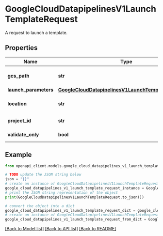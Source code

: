 # GoogleCloudDatapipelinesV1LaunchTemplateRequest

A request to launch a template.

## Properties

Name | Type | Description | Notes
------------ | ------------- | ------------- | -------------
**gcs_path** | **str** | A Cloud Storage path to the template from which to create the job. Must be a valid Cloud Storage URL, beginning with &#39;gs://&#39;. | [optional] 
**launch_parameters** | [**GoogleCloudDatapipelinesV1LaunchTemplateParameters**](GoogleCloudDatapipelinesV1LaunchTemplateParameters.md) |  | [optional] 
**location** | **str** | The [regional endpoint] (https://cloud.google.com/dataflow/docs/concepts/regional-endpoints) to which to direct the request. | [optional] 
**project_id** | **str** | Required. The ID of the Cloud Platform project that the job belongs to. | [optional] 
**validate_only** | **bool** | If true, the request is validated but not actually executed. Defaults to false. | [optional] 

## Example

```python
from openapi_client.models.google_cloud_datapipelines_v1_launch_template_request import GoogleCloudDatapipelinesV1LaunchTemplateRequest

# TODO update the JSON string below
json = "{}"
# create an instance of GoogleCloudDatapipelinesV1LaunchTemplateRequest from a JSON string
google_cloud_datapipelines_v1_launch_template_request_instance = GoogleCloudDatapipelinesV1LaunchTemplateRequest.from_json(json)
# print the JSON string representation of the object
print(GoogleCloudDatapipelinesV1LaunchTemplateRequest.to_json())

# convert the object into a dict
google_cloud_datapipelines_v1_launch_template_request_dict = google_cloud_datapipelines_v1_launch_template_request_instance.to_dict()
# create an instance of GoogleCloudDatapipelinesV1LaunchTemplateRequest from a dict
google_cloud_datapipelines_v1_launch_template_request_from_dict = GoogleCloudDatapipelinesV1LaunchTemplateRequest.from_dict(google_cloud_datapipelines_v1_launch_template_request_dict)
```
[[Back to Model list]](../README.md#documentation-for-models) [[Back to API list]](../README.md#documentation-for-api-endpoints) [[Back to README]](../README.md)



